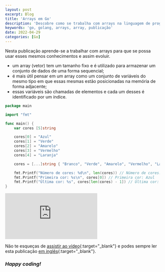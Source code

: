 ```yaml
---
layout: post
excerpt: Blog
title: 'Arrays em Go'
description: 'Descobre como se trabalha com arrays na linguagem de programação Go. Obtém respostas às tuas dúvidas com a teoria e os exemplos apresentados.'
keywords: 'go, golang, arrays, array, publicação'
date: 2022-04-29
categories: [Go]
---
```


Nesta publicação aprende-se a trabalhar com arrays para que se possa usar esses mesmos conhecimentos e assim evoluir.

- um array (vetor) tem um tamanho fixo e é utilizado para armazenar um conjunto de dados de uma forma sequencial;
- é mais útil pensar em um array como um conjunto de variáveis do mesmo tipo em que essas mesmas estão posicionadas na memória de forma adjacente;
- essas variáveis são chamadas de elementos e cada um desses é identificado por um índice.

```go
package main

import "fmt"

func main() {
	var cores [5]string

	cores[0] = "Azul"
	cores[1] = "Verde"
	cores[2] = "Amarelo"
	cores[3] = "Vermelho"
	cores[4] = "Laranja"

	cores = [...]string { "Branco", "Verde", "Amarelo", "Vermelho", "Laranja" }

	fmt.Printf("Número de cores: %d\n", len(cores)) // Número de cores: 5
	fmt.Printf("Primeira cor: %s\n", cores[0]) // Primeira cor: Azul
	fmt.Printf("Última cor: %s", cores[len(cores) - 1]) // Última cor: Laranja
}
```

<div class="video-container">
  <iframe src="https://www.youtube.com/embed/PrK3pN6geso" frameborder="0" allowfullscreen></iframe>
</div>

Não te esqueças de [assistir ao vídeo](https://youtu.be/PrK3pN6geso){:target="\_blank"} e podes sempre ler esta publicação [em inglês](https://nelsonsilvadev.com/blog/20220429/arrays-in-go/){:target="\_blank"}.

### _Happy coding!_
